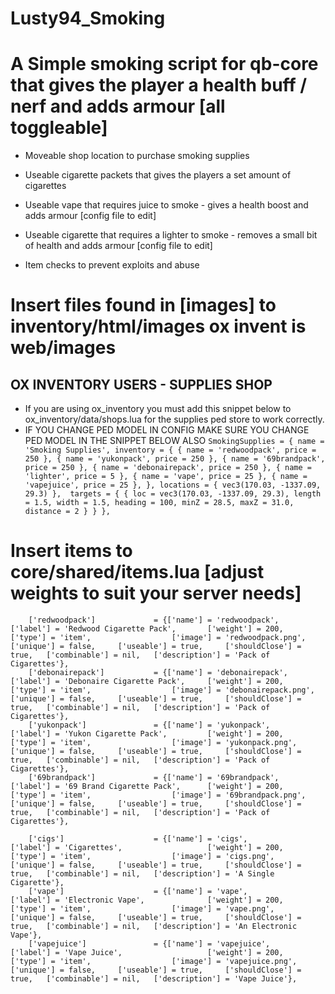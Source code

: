 

# Lusty94_Smoking

# A Simple smoking script for qb-core that gives the player a health buff / nerf and adds armour [all toggleable]

- Moveable shop location to purchase smoking supplies
- Useable cigarette packets that gives the players a set amount of cigarettes
- Useable vape that requires juice to smoke - gives a health boost and adds armour [config file to edit]
- Useable cigarette that requires a lighter to smoke - removes a small bit of health and adds armour [config file to edit]

- Item checks to prevent exploits and abuse



# Insert files found in [images] to inventory/html/images ox invent is web/images


## OX INVENTORY USERS - SUPPLIES SHOP

- If you are using ox_inventory you must add this snippet below to ox_inventory/data/shops.lua for the supplies ped store to work correctly. 
- IF YOU CHANGE PED MODEL IN CONFIG MAKE SURE YOU CHANGE PED MODEL IN THE SNIPPET BELOW ALSO
``
SmokingSupplies = {
		name = 'Smoking Supplies',
		inventory = {
			{ name = 'redwoodpack', price = 250 },
			{ name = 'yukonpack', price = 250 },
			{ name = '69brandpack', price = 250 },
			{ name = 'debonairepack', price = 250 },
			{ name = 'lighter', price = 5 },
			{ name = 'vape', price = 25 },
			{ name = 'vapejuice', price = 25 },
		},
		locations = {
			vec3(170.03, -1337.09, 29.3)
		}, 
		targets = {
			{ loc = vec3(170.03, -1337.09, 29.3), length = 1.5, width = 1.5, heading = 100, minZ = 28.5, maxZ = 31.0, distance = 2 }
		}
	},
``

# Insert items to core/shared/items.lua [adjust weights to suit your server needs]


```
	['redwoodpack'] 			= {['name'] = 'redwoodpack', 			 	  	  	['label'] = 'Redwood Cigarette Pack', 		['weight'] = 200, 		['type'] = 'item', 					['image'] = 'redwoodpack.png', 				['unique'] = false, 	['useable'] = true, 	['shouldClose'] = true,   ['combinable'] = nil,   ['description'] = 'Pack of Cigarettes'},
	['debonairepack'] 			= {['name'] = 'debonairepack', 			 	  	  	['label'] = 'Debonaire Cigarette Pack', 	['weight'] = 200, 		['type'] = 'item', 					['image'] = 'debonairepack.png', 			['unique'] = false, 	['useable'] = true, 	['shouldClose'] = true,   ['combinable'] = nil,   ['description'] = 'Pack of Cigarettes'},
	['yukonpack'] 				= {['name'] = 'yukonpack', 			 	  	  	    ['label'] = 'Yukon Cigarette Pack', 		['weight'] = 200, 		['type'] = 'item', 					['image'] = 'yukonpack.png', 				['unique'] = false, 	['useable'] = true, 	['shouldClose'] = true,   ['combinable'] = nil,   ['description'] = 'Pack of Cigarettes'},
	['69brandpack'] 			= {['name'] = '69brandpack', 			 	  	  	['label'] = '69 Brand Cigarette Pack', 		['weight'] = 200, 		['type'] = 'item', 					['image'] = '69brandpack.png', 				['unique'] = false, 	['useable'] = true, 	['shouldClose'] = true,   ['combinable'] = nil,   ['description'] = 'Pack of Cigarettes'},

	['cigs'] 					= {['name'] = 'cigs', 			 	  	  		    ['label'] = 'Cigarettes', 				    ['weight'] = 200, 		['type'] = 'item', 					['image'] = 'cigs.png', 					['unique'] = false, 	['useable'] = true, 	['shouldClose'] = true,   ['combinable'] = nil,   ['description'] = 'A Single Cigarette'},
	['vape'] 					= {['name'] = 'vape', 			 	  	  		    ['label'] = 'Electronic Vape', 				['weight'] = 200, 		['type'] = 'item', 					['image'] = 'vape.png', 					['unique'] = false, 	['useable'] = true, 	['shouldClose'] = true,   ['combinable'] = nil,   ['description'] = 'An Electronic Vape'},
	['vapejuice'] 				= {['name'] = 'vapejuice', 			 	  	  		['label'] = 'Vape Juice', 				    ['weight'] = 200, 		['type'] = 'item', 					['image'] = 'vapejuice.png', 				['unique'] = false, 	['useable'] = true, 	['shouldClose'] = true,   ['combinable'] = nil,   ['description'] = 'Vape Juice'},
```
